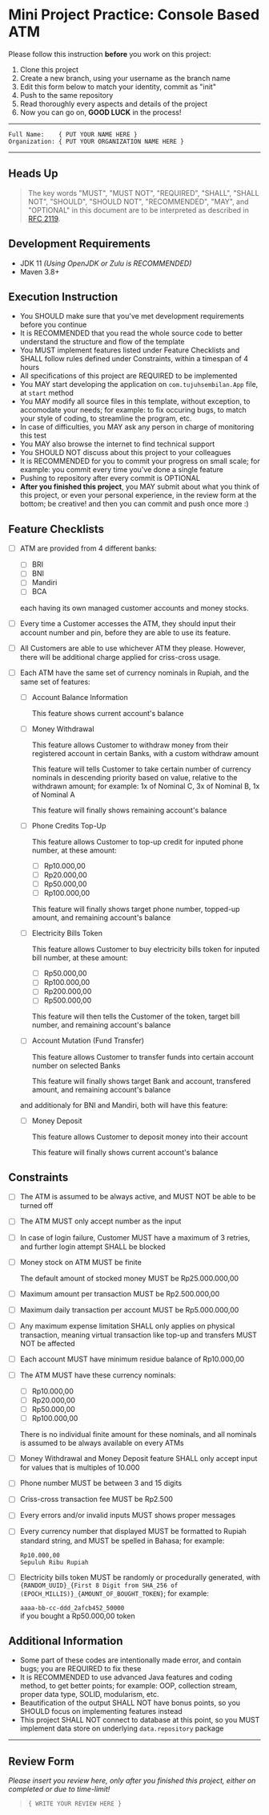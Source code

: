 # Mini Project Practice: Console Based ATM

Please follow this instruction **before** you work on this project:

1. Clone this project
2. Create a new branch, using your username as the branch name
3. Edit this form below to match your identity, commit as "init"
4. Push to the same repository
5. Read thoroughly every aspects and details of the project
6. Now you can go on, **GOOD LUCK** in the process!

---

```plaintext
Full Name:    { PUT YOUR NAME HERE }
Organization: { PUT YOUR ORGANIZATION NAME HERE }
```

---

## Heads Up

> The key words "MUST", "MUST NOT", "REQUIRED", "SHALL", "SHALL
> NOT", "SHOULD", "SHOULD NOT", "RECOMMENDED",  "MAY", and
> "OPTIONAL" in this document are to be interpreted as described in
> [RFC 2119](https://datatracker.ietf.org/doc/html/rfc2119).

## Development Requirements

- JDK 11 _(Using OpenJDK or Zulu is RECOMMENDED)_
- Maven 3.8+

## Execution Instruction

- You SHOULD make sure that you've met development requirements before you continue
- It is RECOMMENDED that you read the whole source code to better understand the structure and flow of the template
- You MUST implement features listed under Feature Checklists and SHALL follow rules defined under Constraints, within a timespan of 4 hours
- All specifications of this project are REQUIRED to be implemented
- You MAY start developing the application on `com.tujuhsembilan.App` file, at `start` method
- You MAY modify all source files in this template, without exception, to accomodate your needs; for example: to fix occuring bugs, to match your style of coding, to streamline the program, etc.
- In case of difficulties, you MAY ask any person in charge of monitoring this test
- You MAY also browse the internet to find technical support
- You SHOULD NOT discuss about this project to your colleagues
- It is RECOMMENDED for you to commit your progress on small scale; for example: you commit every time you've done a single feature
- Pushing to repository after every commit is OPTIONAL
- **After you finished this project**, you MAY submit about what you think of this project, or even your personal experience, in the review form at the bottom; be creative! and then you can commit and push once more :)

## Feature Checklists

- [ ] ATM are provided from 4 different banks:

  - [ ] BRI
  - [ ] BNI
  - [ ] Mandiri
  - [ ] BCA

  each having its own managed customer accounts and money stocks.

- [ ] Every time a Customer accesses the ATM, they should input their account number and pin, before they are able to use its feature.

- [ ] All Customers are able to use whichever ATM they please. However, there will be additional charge applied for criss-cross usage.

- [ ] Each ATM have the same set of currency nominals in Rupiah, and the same set of features:

  - [ ] Account Balance Information

    This feature shows current account's balance

  - [ ] Money Withdrawal

    This feature allows Customer to withdraw money from their registered account in certain Banks, with a custom withdraw amount

    This feature will tells Customer to take certain number of currency nominals in descending priority based on value, relative to the withdrawn amount; for example: 1x of Nominal C, 3x of Nominal B, 1x of Nominal A

    This feature will finally shows remaining account's balance

  - [ ] Phone Credits Top-Up

    This feature allows Customer to top-up credit for inputed phone number, at these amount:

    - [ ] Rp10.000,00
    - [ ] Rp20.000,00
    - [ ] Rp50.000,00
    - [ ] Rp100.000,00

    This feature will finally shows target phone number, topped-up amount, and remaining account's balance

  - [ ] Electricity Bills Token

    This feature allows Customer to buy electricity bills token for inputed bill number, at these amount:

    - [ ] Rp50.000,00
    - [ ] Rp100.000,00
    - [ ] Rp200.000,00
    - [ ] Rp500.000,00

    This feature will then tells the Customer of the token, target bill number, and remaining account's balance

  - [ ] Account Mutation (Fund Transfer)

    This feature allows Customer to transfer funds into certain account number on selected Banks

    This feature will finally shows target Bank and account, transfered amount, and remaining account's balance

  and additionaly for BNI and Mandiri, both will have this feature:

  - [ ] Money Deposit

    This feature allows Customer to deposit money into their account

    This feature will finally shows current account's balance

## Constraints

- [ ] The ATM is assumed to be always active, and MUST NOT be able to be turned off
- [ ] The ATM MUST only accept number as the input
- [ ] In case of login failure, Customer MUST have a maximum of 3 retries, and further login attempt SHALL be blocked
- [ ] Money stock on ATM MUST be finite

  The default amount of stocked money MUST be Rp25.000.000,00
- [ ] Maximum amount per transaction MUST be Rp2.500.000,00
- [ ] Maximum daily transaction per account MUST be Rp5.000.000,00
- [ ] Any maximum expense limitation SHALL only applies on physical transaction, meaning virtual transaction like top-up and transfers MUST NOT be affected
- [ ] Each account MUST have minimum residue balance of Rp10.000,00
- [ ] The ATM MUST have these currency nominals:

  - [ ] Rp10.000,00
  - [ ] Rp20.000,00
  - [ ] Rp50.000,00
  - [ ] Rp100.000,00

  There is no individual finite amount for these nominals, and all nominals is assumed to be always available on every ATMs
- [ ] Money Withdrawal and Money Deposit feature SHALL only accept input for values that is multiples of 10.000
- [ ] Phone number MUST be between 3 and 15 digits
- [ ] Criss-cross transaction fee MUST be Rp2.500
- [ ] Every errors and/or invalid inputs MUST shows proper messages
- [ ] Every currency number that displayed MUST be formatted to Rupiah standard string, and MUST be spelled in Bahasa; for example:

  `Rp10.000,00`\
  `Sepuluh Ribu Rupiah`
- [ ] Electricity bills token MUST be randomly or procedurally generated, with `{RANDOM_UUID}_{First 8 Digit from SHA_256 of (EPOCH_MILLIS)}_{AMOUNT_OF_BOUGHT_TOKEN}`; for example:

  `aaaa-bb-cc-ddd_2afcb452_50000`\
  if you bought a Rp50.000,00 token

## Additional Information

- Some part of these codes are intentionally made error, and contain bugs; you are REQUIRED to fix these
- It is RECOMMENDED to use advanced Java features and coding method, to get better points; for example: OOP, collection stream, proper data type, SOLID, modularism, etc.
- Beautification of the output SHALL NOT have bonus points, so you SHOULD focus on implementing features instead
- This project SHALL NOT connect to database at this point, so you MUST implement data store on underlying `data.repository` package

---

## Review Form

_Please insert you review here, only after you finished this project, either on completed or due to time-limit!_

> ```{ WRITE YOUR REVIEW HERE }```
